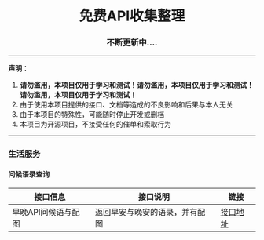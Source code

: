 <h1 align="center">免费API收集整理</h1>

<h3 align="center">不断更新中....</h3> 

---

**声明**：

1. **请勿滥用，本项目仅用于学习和测试！请勿滥用，本项目仅用于学习和测试！请勿滥用，本项目仅用于学习和测试！**
2. 由于使用本项目提供的接口、文档等造成的不良影响和后果与本人无关
3. 由于本项目的特殊性，可能随时停止开发或删档
4. 本项目为开源项目，不接受任何的催单和索取行为

---



### 生活服务

#### 问候语录查询

接口信息 | 接口说明 | 链接
----|----|----
早晚API问候语与配图 | 返回早安与晚安的语录，并有配图 | [接口地址](https://www.fun-api.com/doc/salutation)
